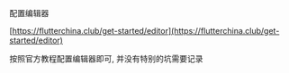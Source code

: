 配置编辑器 

[https://flutterchina.club/get-started/editor](https://flutterchina.club/get-started/editor)

按照官方教程配置编辑器即可, 并没有特别的坑需要记录

